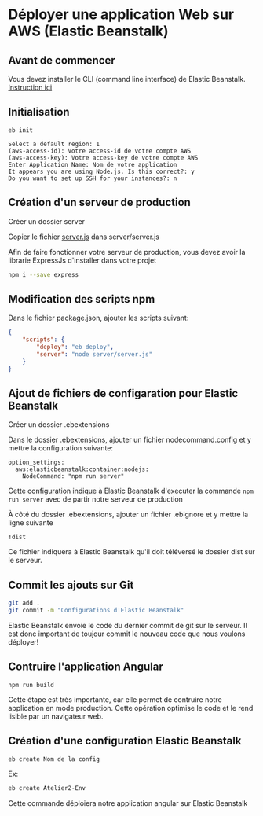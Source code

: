 # Déployer une application Web sur AWS (Elastic Beanstalk)

## Avant de commencer
Vous devez installer le CLI (command line interface) de Elastic Beanstalk. [Instruction ici](INSTALL.md)

## Initialisation
```
eb init

Select a default region: 1
(aws-access-id): Votre access-id de votre compte AWS
(aws-access-key): Votre access-key de votre compte AWS
Enter Application Name: Nom de votre application
It appears you are using Node.js. Is this correct?: y
Do you want to set up SSH for your instances?: n
```

## Création d'un serveur de production
Créer un dossier server

Copier le fichier [server.js](https://gist.github.com/PolyHx/9b9eee295d2342e56214434f2a16f857) dans server/server.js

Afin de faire fonctionner votre serveur de production, vous devez avoir la librarie ExpressJs d'installer dans votre projet
``` bash
npm i --save express
```

## Modification des scripts npm

Dans le fichier package.json, ajouter les scripts suivant:
``` json
{
    "scripts": {
        "deploy": "eb deploy",
        "server": "node server/server.js"
    }
}
```

## Ajout de fichiers de configaration pour Elastic Beanstalk
Créer un dossier .ebextensions

Dans le dossier .ebextensions, ajouter un fichier nodecommand.config et y mettre la configuration suivante:
```
option_settings:
  aws:elasticbeanstalk:container:nodejs:
    NodeCommand: "npm run server"
```

Cette configuration indique à Elastic Beanstalk d'executer la commande `npm run server` avec de partir notre serveur de production 

À côté du dossier .ebextensions, ajouter un fichier .ebignore et y mettre la ligne suivante
```
!dist
```

Ce fichier indiquera à Elastic Beanstalk qu'il doit téléversé le dossier dist sur le serveur.

## Commit les ajouts sur Git
``` bash
git add .
git commit -m "Configurations d'Elastic Beanstalk"
```

Elastic Beanstalk envoie le code du dernier commit de git sur le serveur. Il est donc important de toujour commit le nouveau code que nous voulons déployer!

## Contruire l'application Angular
```
npm run build
```

Cette étape est très importante, car elle permet de contruire notre application en mode production. Cette opération optimise le code et le rend lisible par un navigateur web.

## Création d'une configuration Elastic Beanstalk
``` bash
eb create Nom de la config
```

Ex:
``` bash
eb create Atelier2-Env
```

Cette commande déploiera notre application angular sur Elastic Beanstalk